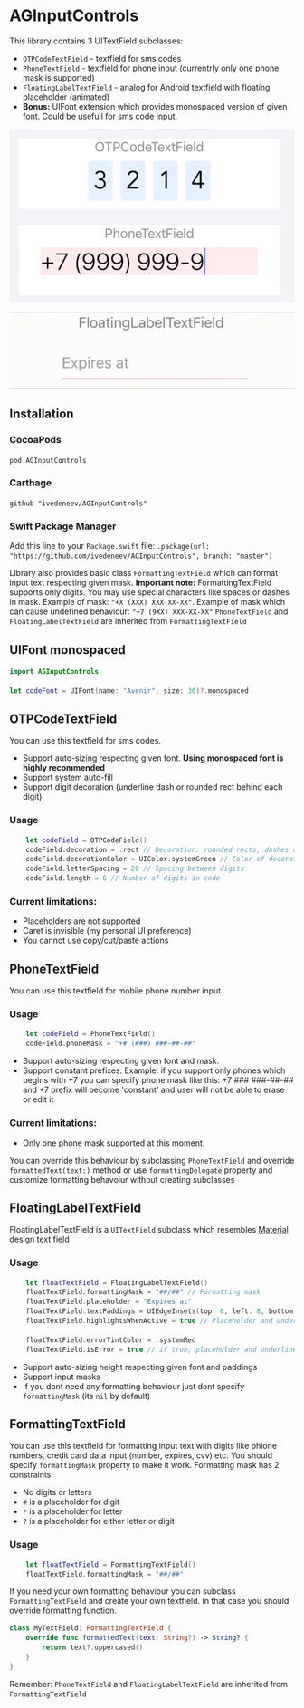 # AGInputControls

This library contains 3 UITextField subclasses: 
* `OTPCodeTextField` - textfield for sms codes
* `PhoneTextField` - textfield for phone input (currentrly only one phone mask is supported)
* `FloatingLabelTextField` - analog for Android textfield with floating placeholder (animated)
* **Bonus:** UIFont extension which provides monospaced version of given font. Could be usefull for sms code input.

![How it looks](https://github.com/ivedeneev/AGInputControls/blob/main/Previews/visual.png "How it looks")

![How it looks](https://github.com/ivedeneev/AGInputControls/blob/main/Previews/float_anim.gif "How it looks")

## Installation

### CocoaPods
`pod AGInputControls`

### Carthage
`github "ivedeneev/AGInputControls"`

### Swift Package Manager
Add this line to your `Package.swift` file: `.package(url: "https://github.com/ivedeneev/AGInputControls", branch: "master")`


Library also provides basic class `FormattingTextField` which can format input text respecting given mask. 
**Important note:** FormattingTextField  supports only digits. You may use special characters like spaces or dashes in mask. Example of mask: `"+X (XXX) XXX-XX-XX"`. Example of mask which can cause undefined behaviour: `"+7 (9XX) XXX-XX-XX"` `PhoneTextField` and `FloatingLabelTextField` are inherited from `FormattingTextField`

## UIFont monospaced

```swift
import AGInputControls

let codeFont = UIFont(name: "Avenir", size: 30)?.monospaced
```

## OTPCodeTextField
You can use this textfield for sms codes.

* Support auto-sizing respecting given font. **Using monospaced font is highly recommended**
* Support system auto-fill
* Support digit decoration (underline dash or rounded rect behind each digit)

### Usage
```swift
    let codeField = OTPCodeField()
    codeField.decoration = .rect // Decoration: rounded rects, dashes or none. See OTPCodeField.Decoration
    codeField.decorationColor = UIColor.systemGreen // Color of decoration elements
    codeField.letterSpacing = 20 // Spacing between digits
    codeField.length = 6 // Number of digits in code
```

### Current limitations:
* Placeholders are not supported
* Caret is invisible (my personal UI preference)
* You cannot use copy/cut/paste actions

## PhoneTextField
You can use this textfield for mobile phone number input

### Usage
```swift
    let codeField = PhoneTextField()
    codeField.phoneMask = "+# (###) ###-##-##"
```

* Support auto-sizing respecting given font and mask.
* Support constant prefixes. Example: if you support only phones which begins with +7 you can specify phone mask like this: +7 ### ###-##-## and +7 prefix will become 'constant' and user will not be able to erase or edit it

### Current limitations:
* Only one phone mask supported at this moment.


You can override this behaviour by subclassing `PhoneTextField` and override `formattedText(text:)` method or use `formattingDelegate` property and customize formatting behavoiur without creating subclasses

## FloatingLabelTextField
FloatingLabelTextField is a `UITextField` subclass which resembles [Material design text field](https://m2.material.io/components/text-fields)

### Usage
```swift
    let floatTextField = FloatingLabelTextField()
    floatTextField.formattingMask = "##/##" // Formatting mask
    floatTextField.placeholder = "Expires at"
    floatTextField.textPaddings = UIEdgeInsets(top: 0, left: 8, bottom: 0, right: 0) // Paddings :)
    floatTextField.highlightsWhenActive = true // Placeholder and underline view and bottom label are filled by tintColor when textfield is active

    floatTextField.errorTintColor = .systemRed
    floatTextField.isError = true // if true, placeholder and underline view and bottom label are filled by errorTintColor
```

* Support auto-sizing height respecting given font and paddings
* Support input masks
* If you dont need any formatting behaviour just dont specify `formattingMask` (its `nil` by default)

## FormattingTextField
You can use this textfield for formatting input text with digits like phione numbers, credit card data input (number, expires, cvv) etc. You should specify `formattingMask` property to make it work. Formatting mask has 2 constraints:
- No digits or letters
- `#` is a placeholder for digit
- `*` is a placeholder for letter
- `?` is a placeholder for either letter or digit

### Usage
```swift
    let floatTextField = FormattingTextField()
    floatTextField.formattingMask = "##/##"
```

If you need your own formatting behaviour you can subclass `FormattingTextField` and create your own textfield. In that case you should override formatting function.

```swift
class MyTextField: FormattingTextField {
    override func formattedText(text: String?) -> String? {
        return text?.uppercased()
    }
}
```
Remember: `PhoneTextField` and `FloatingLabelTextField` are inherited from `FormattingTextField`
